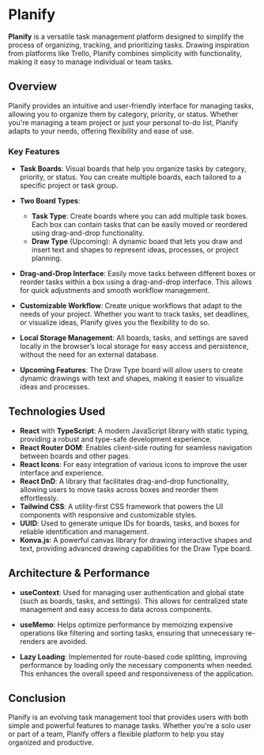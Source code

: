 # Planify

**Planify** is a versatile task management platform designed to simplify the process of organizing, tracking, and prioritizing tasks. Drawing inspiration from platforms like Trello, Planify combines simplicity with functionality, making it easy to manage individual or team tasks.

## Overview

Planify provides an intuitive and user-friendly interface for managing tasks, allowing you to organize them by category, priority, or status. Whether you're managing a team project or just your personal to-do list, Planify adapts to your needs, offering flexibility and ease of use.

### Key Features

- **Task Boards**: Visual boards that help you organize tasks by category, priority, or status. You can create multiple boards, each tailored to a specific project or task group.
- **Two Board Types**:

  - **Task Type**: Create boards where you can add multiple task boxes. Each box can contain tasks that can be easily moved or reordered using drag-and-drop functionality.
  - **Draw Type** (Upcoming): A dynamic board that lets you draw and insert text and shapes to represent ideas, processes, or project planning.

- **Drag-and-Drop Interface**: Easily move tasks between different boxes or reorder tasks within a box using a drag-and-drop interface. This allows for quick adjustments and smooth workflow management.

- **Customizable Workflow**: Create unique workflows that adapt to the needs of your project. Whether you want to track tasks, set deadlines, or visualize ideas, Planify gives you the flexibility to do so.

- **Local Storage Management**: All boards, tasks, and settings are saved locally in the browser’s local storage for easy access and persistence, without the need for an external database.

- **Upcoming Features**: The Draw Type board will allow users to create dynamic drawings with text and shapes, making it easier to visualize ideas and processes.

## Technologies Used

- **React** with **TypeScript**: A modern JavaScript library with static typing, providing a robust and type-safe development experience.
- **React Router DOM**: Enables client-side routing for seamless navigation between boards and other pages.
- **React Icons**: For easy integration of various icons to improve the user interface and experience.
- **React DnD**: A library that facilitates drag-and-drop functionality, allowing users to move tasks across boxes and reorder them effortlessly.
- **Tailwind CSS**: A utility-first CSS framework that powers the UI components with responsive and customizable styles.
- **UUID**: Used to generate unique IDs for boards, tasks, and boxes for reliable identification and management.
- **Konva.js**: A powerful canvas library for drawing interactive shapes and text, providing advanced drawing capabilities for the Draw Type board.

## Architecture & Performance

- **useContext**: Used for managing user authentication and global state (such as boards, tasks, and settings). This allows for centralized state management and easy access to data across components.
- **useMemo**: Helps optimize performance by memoizing expensive operations like filtering and sorting tasks, ensuring that unnecessary re-renders are avoided.

- **Lazy Loading**: Implemented for route-based code splitting, improving performance by loading only the necessary components when needed. This enhances the overall speed and responsiveness of the application.

## Conclusion

Planify is an evolving task management tool that provides users with both simple and powerful features to manage tasks. Whether you're a solo user or part of a team, Planify offers a flexible platform to help you stay organized and productive.
